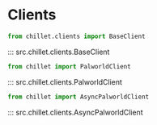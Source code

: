 # Clients

```python
from chillet.clients import BaseClient
```

::: src.chillet.clients.BaseClient

```python
from chillet import PalworldClient
```

::: src.chillet.clients.PalworldClient

```python
from chillet import AsyncPalworldClient
```


::: src.chillet.clients.AsyncPalworldClient
